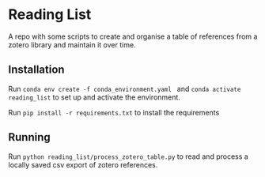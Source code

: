 # Reading List

A repo with some scripts to create and organise a table of references from a zotero library and maintain it over time.

## Installation

Run `conda env create -f conda_environment.yaml ` and `conda activate reading_list` to set up and activate the environment.

Run `pip install -r requirements.txt` to install the requirements

## Running

Run `python reading_list/process_zotero_table.py` to read and process a locally saved csv export of zotero references.

